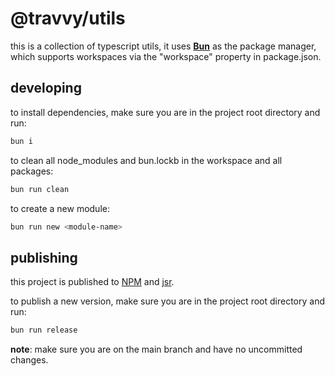 # @travvy/utils

this is a collection of typescript utils, it uses [**Bun**](https://bun.sh) as
the package manager, which supports workspaces via the "workspace" property in
package.json.

## developing

to install dependencies, make sure you are in the project root directory and
run:

```bash
bun i
```

to clean all node_modules and bun.lockb in the workspace and all packages:

```bash
bun run clean
```

to create a new module:

```bash
bun run new <module-name>
```

## publishing

this project is published to [NPM](https://www.npmjs.com) and
[jsr](https://jsr.io).

to publish a new version, make sure you are in the project root directory and
run:

```bash
bun run release
```

**note**: make sure you are on the main branch and have no uncommitted changes.
